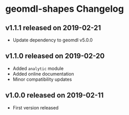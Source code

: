 # geomdl-shapes Changelog

## v1.1.1 released on 2019-02-21

* Update dependency to geomdl v5.0.0

## v1.1.0 released on 2019-02-20

* Added `analytic` module
* Added online documentation
* Minor compatibility updates

## v1.0.0 released on 2019-02-11

* First version released
